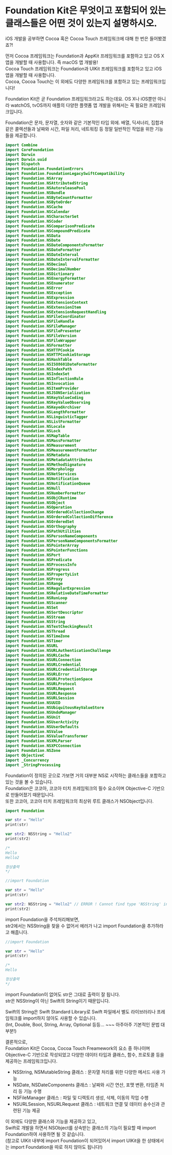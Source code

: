 # Foundation Kit은 무엇이고 포함되어 있는 클래스들은 어떤 것이 있는지 설명하시오.

iOS 개발을 공부하면 Cocoa 혹은 Cocoa Touch 프레임워크에 대해 한 번은 들어봤겠죠?!

먼저 Cocoa 프레임워크는 Foundation과 AppKit 프레임워크를 포함하고 있고 OS X 앱을 개발할 때 사용합니다. 즉 macOS 앱 개발용!  
Cocoa Touch 프레임워크는 Foundation과 UIKit 프레임워크를 포함하고 있고 iOS 앱을 개발할 때 사용합니다.  
Cocoa, Cocoa Touch는 이 외에도 다양한 프레임워크를 포함하고 있는 프레임워크입니다!

Foundation Kit은 곧 Foundation 프레임워크라고도 하는데요. 
OS X나 iOS뿐만 아니라 watchOS, tvOS까지 애플의 다양한 플랫폼 앱 개발을 위해서는 꼭 필요한 프레임워크입니다.

Foundation은 문자, 문자열, 숫자와 같은 기본적인 타입 외에. 
배열, 딕셔너리, 집합과 같은 콜렉션들과 날짜와 시간, 파일 처리, 네트워킹 등 정말 일반적인 작업을 위한 기능들을 제공합니다.

```swift
import Combine
import CoreFoundation
import Darwin
import Darwin.uuid
import Dispatch
import Foundation.FoundationErrors
import Foundation.FoundationLegacySwiftCompatibility
import Foundation.NSArray
import Foundation.NSAttributedString
import Foundation.NSAutoreleasePool
import Foundation.NSBundle
import Foundation.NSByteCountFormatter
import Foundation.NSByteOrder
import Foundation.NSCache
import Foundation.NSCalendar
import Foundation.NSCharacterSet
import Foundation.NSCoder
import Foundation.NSComparisonPredicate
import Foundation.NSCompoundPredicate
import Foundation.NSData
import Foundation.NSDate
import Foundation.NSDateComponentsFormatter
import Foundation.NSDateFormatter
import Foundation.NSDateInterval
import Foundation.NSDateIntervalFormatter
import Foundation.NSDecimal
import Foundation.NSDecimalNumber
import Foundation.NSDictionary
import Foundation.NSEnergyFormatter
import Foundation.NSEnumerator
import Foundation.NSError
import Foundation.NSException
import Foundation.NSExpression
import Foundation.NSExtensionContext
import Foundation.NSExtensionItem
import Foundation.NSExtensionRequestHandling
import Foundation.NSFileCoordinator
import Foundation.NSFileHandle
import Foundation.NSFileManager
import Foundation.NSFilePresenter
import Foundation.NSFileVersion
import Foundation.NSFileWrapper
import Foundation.NSFormatter
import Foundation.NSHTTPCookie
import Foundation.NSHTTPCookieStorage
import Foundation.NSHashTable
import Foundation.NSISO8601DateFormatter
import Foundation.NSIndexPath
import Foundation.NSIndexSet
import Foundation.NSInflectionRule
import Foundation.NSInvocation
import Foundation.NSItemProvider
import Foundation.NSJSONSerialization
import Foundation.NSKeyValueCoding
import Foundation.NSKeyValueObserving
import Foundation.NSKeyedArchiver
import Foundation.NSLengthFormatter
import Foundation.NSLinguisticTagger
import Foundation.NSListFormatter
import Foundation.NSLocale
import Foundation.NSLock
import Foundation.NSMapTable
import Foundation.NSMassFormatter
import Foundation.NSMeasurement
import Foundation.NSMeasurementFormatter
import Foundation.NSMetadata
import Foundation.NSMetadataAttributes
import Foundation.NSMethodSignature
import Foundation.NSMorphology
import Foundation.NSNetServices
import Foundation.NSNotification
import Foundation.NSNotificationQueue
import Foundation.NSNull
import Foundation.NSNumberFormatter
import Foundation.NSObjCRuntime
import Foundation.NSObject
import Foundation.NSOperation
import Foundation.NSOrderedCollectionChange
import Foundation.NSOrderedCollectionDifference
import Foundation.NSOrderedSet
import Foundation.NSOrthography
import Foundation.NSPathUtilities
import Foundation.NSPersonNameComponents
import Foundation.NSPersonNameComponentsFormatter
import Foundation.NSPointerArray
import Foundation.NSPointerFunctions
import Foundation.NSPort
import Foundation.NSPredicate
import Foundation.NSProcessInfo
import Foundation.NSProgress
import Foundation.NSPropertyList
import Foundation.NSProxy
import Foundation.NSRange
import Foundation.NSRegularExpression
import Foundation.NSRelativeDateTimeFormatter
import Foundation.NSRunLoop
import Foundation.NSScanner
import Foundation.NSSet
import Foundation.NSSortDescriptor
import Foundation.NSStream
import Foundation.NSString
import Foundation.NSTextCheckingResult
import Foundation.NSThread
import Foundation.NSTimeZone
import Foundation.NSTimer
import Foundation.NSURL
import Foundation.NSURLAuthenticationChallenge
import Foundation.NSURLCache
import Foundation.NSURLConnection
import Foundation.NSURLCredential
import Foundation.NSURLCredentialStorage
import Foundation.NSURLError
import Foundation.NSURLProtectionSpace
import Foundation.NSURLProtocol
import Foundation.NSURLRequest
import Foundation.NSURLResponse
import Foundation.NSURLSession
import Foundation.NSUUID
import Foundation.NSUbiquitousKeyValueStore
import Foundation.NSUndoManager
import Foundation.NSUnit
import Foundation.NSUserActivity
import Foundation.NSUserDefaults
import Foundation.NSValue
import Foundation.NSValueTransformer
import Foundation.NSXMLParser
import Foundation.NSXPCConnection
import Foundation.NSZone
import ObjectiveC
import _Concurrency
import _StringProcessing
```
Foundation이 정의된 곳으로 가보면 거의 대부분 NS로 시작하는 클래스들을 포함하고 있는 것을 볼 수 있습니다.  
Foundation은 코코아, 코코아 터치 프레임워크의 필수 요소이며 Objective-C 기반으로 만들어졌기 때문입니다.  
또한 코코아, 코코아 터치 프레임워크의 최상위 루트 클래스가 NSObject입니다.

```swift
import Foundation

var str = "Hello"
print(str)

var str2: NSString = "Hello2"
print(str2)

/*
Hello
Hello2

정상출력
*/
```

```swift
//import Foundation

var str = "Hello"
print(str)

var str2: NSString = "Hello2" // ERROR ! Cannot find type 'NSString' in scope
print(str2)
```
import Foundation을 주석처리해보면,  
str2에서는 NSString을 찾을 수 없어서 에러가 나고 import Foundation을 추가하라고 해줍니다.

```swift
//import Foundation

var str = "Hello"
print(str)

/*
Hello

정상출력
*/
```
import Foundation이 없어도 str은 그대로 출력이 잘 됩니다.  
str은 NSString이 아닌 Swift의 String이기 때문입니다.

Swift의 String은 Swift Standard Library로 Swift 파일에서 별도 라이브러리나 프레임워크를 import하지 않아도 사용할 수 있습니다.  
(Int, Double, Bool, String, Array, Optional 등등... ~~~ 아주아주 기본적인 문법 대부분!)

결론적으로,  
Foundation Kit은 Cocoa, Cocoa Touch Freamework의 요소 중 하나이며 Objective-C 기반으로 작성되었고 다양한 데이터 타입과 클래스, 함수, 프로토콜 등을 제공하는 프레임워크입니다.
- NSString, NSMutableString 클래스 : 문자열 처리를 위한 다양한 메서드 사용 가능
- NSDate, NSDateComponents 클래스 : 날짜와 시간 연산, 포맷 변환, 타임존 처리 등 기능 수행
- NSFileManager 클래스 : 파일 및 디렉토리 생성, 삭제, 이동의 작업 수행
- NSURLSession, NSURLRequest 클래스 : 네트워크 연결 및 데이터 송수신과 관련된 기능 제공

이 외에도 다양한 클래스와 기능을 제공하고 있고,  
Swift로 개발을 하면서 NSObject를 상속받는 클래스의 기능이 필요할 때 import Foundation하여 사용하면 될 것 같습니다.  
(참고로 UIKit 내부에 import Foundation이 되어있어서 import UIKit을 한 상태에서는 import Foundation을 따로 하지 않아도 됩니다!)

